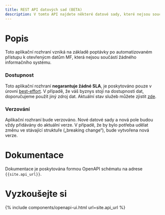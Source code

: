 ```yaml
---
title: REST API datových sad (BETA)
description: V tomto API najdete některé datové sady, které nejsou součástí žádného většího informačního systému. API je v pilotním provozu.
---
```


# Popis

Toto aplikační rozhraní vzniká na základě poptávky po automatizovaném přístupu k otevřenýcm datům MF, která nejsou součástí žádného informačního systému.

### Dostupnost

Toto aplikační rozhraní **negarantuje žádné SLA**, je poskytováno pouze v úrovni [best-effort](https://cs.wikipedia.org/wiki/Best-effort). V případě, že váš byznys stojí na dostupnosti dat, doporučujeme použít jiný zdroj dat. Aktuální stav služeb můžete zjistit [zde]({{site.data.settings.status_url}}).

<!-- ### Datové sady

V současnosti je možno skrze toto API dotazovat následující datové sady:
 - Přehled faktur Ministerstva financí (`/faktury`)
 - Číselník odvětvového třídění státního rozpočtu (`/paragraf`)
 - Číselník druhového třídění státního rozpočtu (`/polozka`) -->

### Verzování
Aplikační rozhraní bude verzováno. Nové datové sady a nová pole budou vždy přidávány do aktuální verze. V případě, že by bylo potřeba udělat změnu ve stávající struktuře („breaking change“), bude vytvořena nová verze.

# Dokumentace 

Dokumentace je poskytována formou OpenAPI schématu na adrese `{{site.api_url}}`.

# Vyzkoušejte si

{% include components/openapi-ui.html url=site.api_url %}